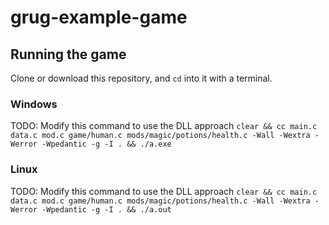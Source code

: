 # grug-example-game

## Running the game

Clone or download this repository, and `cd` into it with a terminal.

### Windows

TODO: Modify this command to use the DLL approach
`clear && cc main.c data.c mod.c game/human.c mods/magic/potions/health.c -Wall -Wextra -Werror -Wpedantic -g -I . && ./a.exe`

### Linux

TODO: Modify this command to use the DLL approach
`clear && cc main.c data.c mod.c game/human.c mods/magic/potions/health.c -Wall -Wextra -Werror -Wpedantic -g -I . && ./a.out`
